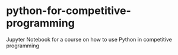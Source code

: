 # python-for-competitive-programming
Jupyter Notebook for a course on how to use Python in competitive programming
